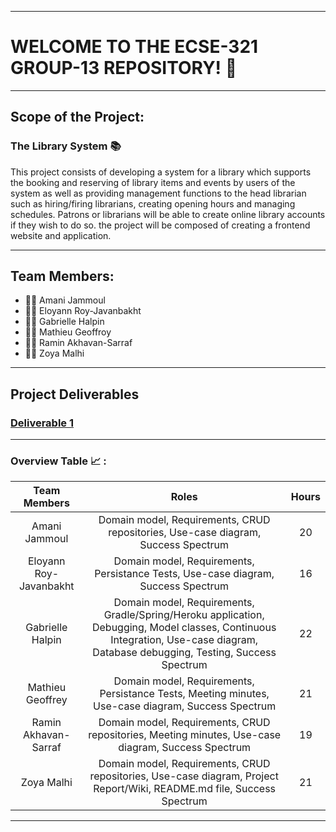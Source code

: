 *****************************************************
# WELCOME TO THE ECSE-321 GROUP-13 REPOSITORY! :wave:
*****************************************************
## Scope of the Project:
### The Library System :books:

This project consists of developing a system for a library which supports the booking and reserving of library items and events by users of the system as well as providing management functions to the head librarian such as hiring/firing librarians, creating opening hours and managing schedules. Patrons or librarians will be able to create online library accounts if they wish to do so. the project will be composed of creating a frontend website and application.

--------------------------------------------------------------------------
## Team Members:
- :woman_technologist: Amani Jammoul
- :woman_technologist: Eloyann Roy-Javanbakht
- :woman_technologist: Gabrielle Halpin
- :man_technologist: Mathieu Geoffroy
- :man_technologist: Ramin Akhavan-Sarraf
- :woman_technologist: Zoya Malhi

--------------------------------------------------------------------------
## Project Deliverables
### [Deliverable 1](https://github.com/McGill-ECSE321-Fall2021/project-group-13/wiki/Deliverable-1)
--------------------------------------------------------------------------
### Overview Table :chart_with_upwards_trend: : 
| Team Members           | Roles                                                                                                                                |   Hours   |
| :---------------------:|:------------------------------------------------------------------------------------------------------------------------------------:| :--------:|
| Amani Jammoul          | Domain model, Requirements, CRUD repositories, Use-case diagram, Success Spectrum                                                    |20         |
| Eloyann Roy-Javanbakht | Domain model, Requirements, Persistance Tests, Use-case diagram, Success Spectrum                                                    |16         |
| Gabrielle Halpin       | Domain model, Requirements, Gradle/Spring/Heroku application, Debugging, Model classes, Continuous Integration, Use-case diagram, Database debugging, Testing, Success Spectrum |22         |
| Mathieu Geoffrey       | Domain model, Requirements, Persistance Tests, Meeting minutes, Use-case diagram, Success Spectrum                                   |21         |
| Ramin Akhavan-Sarraf   | Domain model, Requirements, CRUD repositories, Meeting minutes, Use-case diagram, Success Spectrum                                   |19         |
| Zoya Malhi             | Domain model, Requirements, CRUD repositories, Use-case diagram, Project Report/Wiki, README.md file, Success Spectrum               |21         |
_____________________________________________________________________________________________________________________________________________________________________________

